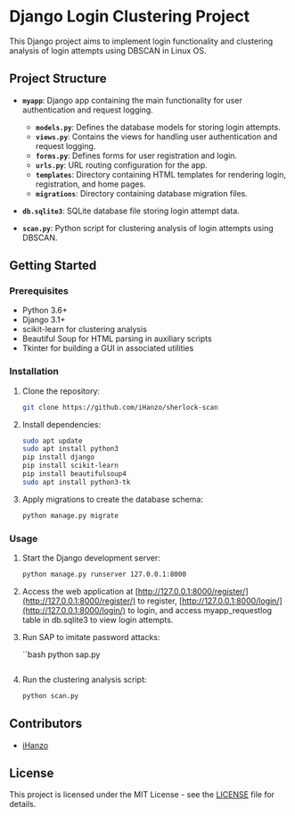 # Django Login Clustering Project

This Django project aims to implement login functionality and clustering analysis of login attempts using DBSCAN in Linux OS.

## Project Structure

- **`myapp`**: Django app containing the main functionality for user authentication and request logging.
  - **`models.py`**: Defines the database models for storing login attempts.
  - **`views.py`**: Contains the views for handling user authentication and request logging.
  - **`forms.py`**: Defines forms for user registration and login.
  - **`urls.py`**: URL routing configuration for the app.
  - **`templates`**: Directory containing HTML templates for rendering login, registration, and home pages.
  - **`migrations`**: Directory containing database migration files.

- **`db.sqlite3`**: SQLite database file storing login attempt data.

- **`scan.py`**: Python script for clustering analysis of login attempts using DBSCAN.

## Getting Started

### Prerequisites

- Python 3.6+
- Django 3.1+
- scikit-learn for clustering analysis
- Beautiful Soup for HTML parsing in auxiliary scripts
- Tkinter for building a GUI in associated utilities

### Installation

1. Clone the repository:

    ```bash
    git clone https://github.com/iHanzo/sherlock-scan
    ```

2. Install dependencies:

    ```bash
    sudo apt update
    sudo apt install python3
    pip install django
    pip install scikit-learn
    pip install beautifulsoup4
    sudo apt install python3-tk
    ```

3. Apply migrations to create the database schema:

    ```bash
    python manage.py migrate
    ```

### Usage

1. Start the Django development server:

    ```bash
    python manage.py runserver 127.0.0.1:8000
    ```

2. Access the web application at [http://127.0.0.1:8000/register/](http://127.0.0.1:8000/register/) to register, [http://127.0.0.1:8000/login/](http://127.0.0.1:8000/login/) to login, and access myapp_requestlog table in db.sqlite3 to view login attempts.

3. Run SAP to imitate password attacks:

    ``bash
    python sap.py
    ```

4. Run the clustering analysis script:

    ```bash
    python scan.py
    ```

## Contributors

- [iHanzo](https://github.com/iHanzo)

## License

This project is licensed under the MIT License - see the [LICENSE](LICENSE) file for details.

